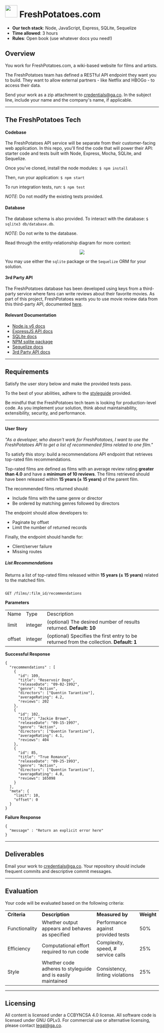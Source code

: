 # <img src="https://potatoes.ahdb.org.uk/sites/default/files/150824_Potato_4PRINT-Kindred-v1-A5%20cropped.jpg" width="40px"> FreshPotatoes.com

* **Our tech stack**: Node, JavaScript, Express, SQLite, Sequelize
* **Time allowed**: 3 hours
* **Rules**: Open book (use whatever docs you need!)

## Overview

You work for FreshPotatoes.com, a wiki-based website for films and artists.  

The FreshPotatoes team has defined a RESTful API endpoint they want you to build. They want to allow external partners - like Netflix and HBOGo - to access their data.  

Send your work as a zip attachment to
<a href="mailto:credentials@ga.co">credentials@ga.co</a>.  In the subject line, include your name and the company's name, if applicable.

---

## The FreshPotatoes Tech

#### Codebase

The FreshPotatoes API service will be separate from their customer-facing web application.  In this repo, you'll find the code that will power their API: starter code and tests built with Node, Express, Mocha, SQLite, and Sequelize.

Once you’ve cloned, install the node modules: `$ npm install`

Then, run your application:  `$ npm start`

To run integration tests, run: `$ npm test`

*NOTE*: Do not modify the existing tests provided.

#### Database

The database schema is also provided. To interact with the database: `$ sqlite3 db/database.db`.

*NOTE*: Do not write to the database.

Read through the entity-relationship diagram for more context:

<p align="center">
  <img src="https://i.imgur.com/eAuzbPZ.png">
</p>

You may use either the `sqlite` package or the `Sequelize` ORM for your solution.

#### 3rd Party API

The FreshPotatoes database has been developed using keys from a third-party service where fans can write reviews about their favorite movies.  As part of this project, FreshPotatoes wants you to use movie review data from this third-party API, documented [here](third-party-api.md).

#### Relevant Documentation

* [Node.js v6 docs](https://nodejs.org/dist/latest-v6.x/docs/api/)
* [ExpressJS API docs](http://expressjs.com/en/4x/api.html)
* [SQLite docs](https://www.sqlite.org/docs.html)
* [NPM sqlite package](https://www.npmjs.com/package/sqlite)
* [Sequelize docs](http://docs.sequelizejs.com/en/v3/)
* [3rd Party API docs](third-party-api.md)

---


## Requirements

Satisfy the user story below and make the provided tests pass.

To the best of your abilities, adhere to the [styleguide](styleguide.md) provided.  

Be mindful that the FreshPotatoes tech team is looking for production-level code. As you implement your solution, think about maintainability, extensibility, security, and performance.

---

#### User Story

*"As a developer, who doesn't work for FreshPotatoes, I want to use the FreshPotatoes API to get a list of recommended films related to one film."*

To satisfy this story: build a recommendations API endpoint that retrieves top-rated film recommendations.

Top-rated films are defined as films with an average review rating **greater than 4.0** and have a **minimum of 10 reviews**. The films retrieved should have been released within **15 years (± 15 years)** of the parent film.

The recommended films returned should:

* Include films with the same genre or director
* Be ordered by matching genres followed by directors

The endpoint should allow developers to:

* Paginate by offset
* Limit the number of returned records

Finally, the endpoint should handle for:

* Client/server failure
* Missing routes

##### List Recommendations

Returns a list of top-rated films released within **15 years (± 15 years)** related to the matched film.

```

GET /films/:film_id/recommendations

```

**Parameters**

<table>
  <tr>
    <td>Name</td>
    <td>Type</td>
    <td>Description</td>
  </tr>
  <tr>
    <td>limit</td>
    <td>integer</td>
    <td>(optional)
The desired number of results returned.
 <strong>Default: 10</strong></td>
  </tr>
  <tr>
    <td>offset</td>
    <td>integer</td>
    <td>(optional)
Specifies the first entry to be returned from the collection.
 <strong>Default: 1</strong></td>
  </tr>
</table>


**Successful Response**

```
{
  "recommendations" : [
    {
      "id": 109,
      "title": "Reservoir Dogs",
      "releaseDate": "09-02-1992",
      "genre": "Action",
      "directors": ["Quentin Tarantino"],
      "averageRating": 4.2,
      "reviews": 202
    },
    {
      "id": 102,
      "title": "Jackie Brown",
      "releaseDate": "09-15-1997",
      "genre": "Action",
      "directors": ["Quentin Tarantino"],
      "averageRating": 4.1,
      "reviews": 404
    },
    {
      "id": 85,
      "title": "True Romance",
      "releaseDate": "09-25-1993",
      "genre": "Action",
      "directors": ["Quentin Tarantino"],
      "averageRating": 4.0,
      "reviews": 165098
    }
  ],
  "meta": {
    "limit": 10,
    "offset": 0
  }
}

```

**Failure Response**

```
{
  "message" : "Return an explicit error here"
}
```

---


## Deliverables

Email your work to credentials@ga.co.  Your repository should include frequent commits and descriptive commit messages.

---


## Evaluation

Your code will be evaluated based on the following criteria:

<table>
  <tr>
    <td><strong>Criteria</strong></td>
    <td><strong>Description</strong></td>
    <td><strong>Measured by</strong></td>
    <td><strong>Weight</strong></td>
  </tr>
  <tr>
    <td>Functionality</td>
    <td>Whether output appears and behaves as specified</td>
    <td>Performance against provided tests </td>
    <td>50%</td>
  </tr>
  <tr>
    <td>Efficiency</td>
    <td>Computational effort required to run code</td>
    <td>Complexity, speed, # service calls </td>
    <td>25%</td>
  </tr>
  <tr>
    <td>Style</td>
    <td>Whether code adheres to styleguide and is easily maintained</td>
    <td>Consistency, linting violations</td>
    <td>25%</td>
  </tr>
</table>

---

## Licensing
All content is licensed under a CC­BY­NC­SA 4.0 license.
All software code is licensed under GNU GPLv3. For commercial use or alternative licensing, please contact legal@ga.co.

